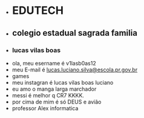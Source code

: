 - # EDUTECH
- ## colegio estadual sagrada familia 
- ### lucas vilas boas
- ola, meu esername é v1lasb0as12
- meu E-mail é lucas.luciano.silva@escola.pr.gov.br
- games 
 - meu instagran é lucas vilas boas luciano 
 - eu amo o manga larga marchador
- messi é melhor q CR7 KKKK.
- por cima de mim é só DEUS e avião 
- professor Alex informatica 
